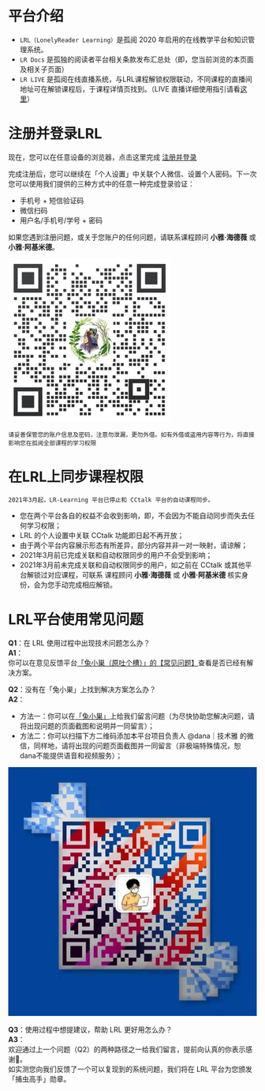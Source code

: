 # 平台介绍

- `LRL（LonelyReader Learning）`是孤阅 2020 年启用的在线教学平台和知识管理系统。  
- `LR Docs` 是孤独的阅读者平台相关条款发布汇总处（即，您当前浏览的本页面及相关子页面）
- `LR LIVE` 是孤阅在线直播系统，与LRL课程解锁权限联动，不同课程的直播间地址可在解锁课程后，于课程详情页找到。（LIVE 直播详细使用指引请看[这里](https://live.mykg.tech/docs/try/intro)）


# 注册并登录LRL


现在，您可以在任意设备的浏览器，点击这里完成 [注册并登录](https://lrl.lonelyreader.com/#/login)

完成注册后，您可以继续在「个人设置」中关联个人微信、设置个人密码。下一次您可以使用我们提供的三种方式中的任意一种完成登录验证：

- 手机号 + 短信验证码
- 微信扫码
- 用户名/手机号/学号 + 密码 

如果您遇到注册问题，或关于您账户的任何问题，请联系课程顾问 **小雅·海德薇** 或 **小雅·阿基米德**。

![group qr](./_images/xiaoyaqrcode.jpg 'width=60%') 

`请妥善保管您的账户信息及密码，注意勿泄漏，更勿外借。如有外借或盗用内容等行为，将直接影响您在孤阅全部课程的学习权限`


# 在LRL上同步课程权限

```
2021年3月起，LR-Learning 平台已停止和 CCtalk 平台的自动课程同步。
```
- 您在两个平台各自的权益不会收到影响，即，不会因为不能自动同步而失去任何学习权限；
- LRL 的个人设置中关联 CCtalk 功能即日起不再开放；
- 由于两个平台内容展示形态有所差异，部分内容并非一对一映射，请谅解；
- 2021年3月前已完成关联和自动权限同步的用户不会受到影响；
- 2021年3月前未完成关联和自动权限同步的用户，如之前在 CCtalk 或其他平台解锁过对应课程，可联系 课程顾问 **小雅·海德薇** 或 **小雅·阿基米德** 核实身份，会为您手动完成相应解锁。


# LRL平台使用常见问题

**Q1**：在 LRL 使用过程中出现技术问题怎么办？  
**A1**：  
你可以在意见反馈平台[「兔小巣（原吐个槽）」的【常见问题】](https://support.qq.com/products/121417/faqs-more/)查看是否已经有解决方案。

**Q2**：没有在「兔小巣」上找到解决方案怎么办？  
**A2**：    
- 方法一：你可以在[「兔小巣」](https://support.qq.com/products/121417?)上给我们留言问题（为尽快协助您解决问题，请将出现问题的页面截图和说明并一同留言）；
- 方法二：你可以扫描下方二维码添加本平台项目负责人 @dana｜技术雅 的微信，同样地，请将出现的问题页面截图并一同留言（非极端特殊情况，恕dana不能提供语音和视频服务）；

![group qr](./_images/danaQr.jpeg 'width=30%') 

**Q3**：使用过程中想提建议，帮助 LRL 更好用怎么办？  
**A3**：  
欢迎通过上一个问题（Q2）的两种路径之一给我们留言，提前向认真的你表示感谢🙇。  
如实测您向我们反馈了一个可以复现到的系统问题，我们将在 LRL 平台为您颁发「捕虫高手」勋章。
